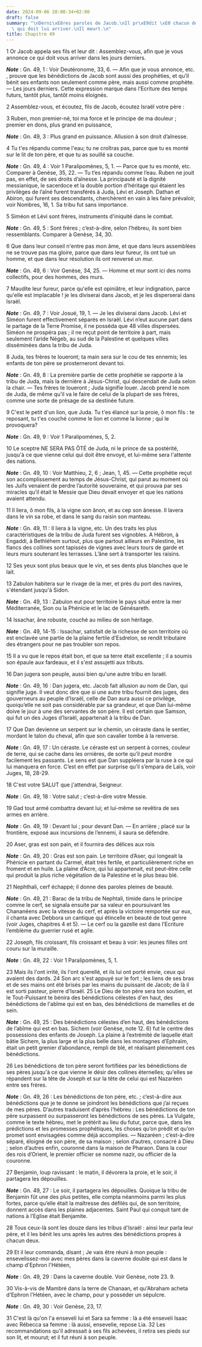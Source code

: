 ```yaml
---
date: 2024-09-06 20:00:34+02:00
draft: false
summary: "\nDerni\xE8res paroles de Jacob.\nIl pr\xE9dit \xE0 chacun de ses fils ce\
  \ qui doit lui arriver.\nIl meurt.\n"
title: Chapitre 49
---
```





1 Or Jacob appela ses fils et leur dit : Assemblez-vous, afin que je vous annonce ce qui doit vous arriver dans les jours derniers.

***Note*** :  Gn. 49, 1 : Voir Deutéronome, 33, 6. ― Afin que je vous annonce, etc. , prouve que les bénédictions de Jacob sont aussi des prophéties, et qu’il bénit ses enfants non seulement comme père, mais aussi comme prophète. ― Les jours derniers. Cette expression marque dans l’Ecriture des temps futurs, tantôt plus, tantôt moins éloignés.


2 Assemblez-vous, et écoutez, fils de Jacob, écoutez Israël votre père :


3 Ruben, mon premier-né, toi ma force et le principe de ma douleur ; premier en dons, plus grand en puissance,

***Note*** :  Gn. 49, 3 : Plus grand en puissance. Allusion à son droit d’aînesse.

4 Tu t'es répandu comme l'eau; tu ne croîtras pas, parce que tu es monté sur le lit de ton père, et que tu as souillé sa couche.

***Note*** :  Gn. 49, 4 : Voir 1 Paralipomènes, 5, 1. ― Parce que tu es monté, etc. Comparer à Genèse, 35, 22. ― Tu t’es répandu comme l’eau. Ruben ne jouit pas, en effet, de ses droits d’aînesse. La principauté et la dignité messianique, le sacerdoce et la double portion d’héritage qui étaient les privilèges de l’aîné furent transférés à Juda, Lévi et Joseph. Dathan et Abiron, qui furent ses descendants, cherchèrent en vain à les faire prévaloir, voir Nombres, 16, 1. Sa tribu fut sans importance.


5 Siméon et Lévi sont frères, instruments d'iniquité dans le combat.

***Note*** :  Gn. 49, 5 : Sont frères ; c’est-à-dire, selon l’hébreu, ils sont bien ressemblants. Comparer à Genèse, 34, 30.

6 Que dans leur conseil n'entre pas mon âme, et que dans leurs assemblées ne se trouve pas ma gloire, parce que dans leur fureur, ils ont tué un homme, et que dans leur résolution ils ont renversé un mur.

***Note*** :  Gn. 49, 6 : Voir Genèse, 34, 25. ― Homme et mur sont ici des noms collectifs, pour des hommes, des murs.

7 Maudite leur fureur, parce qu'elle est opiniâtre, et leur indignation, parce qu'elle est implacable ! je les diviserai dans Jacob, et je les disperserai dans Israël.

***Note*** :  Gn. 49, 7 : Voir Josué, 19, 1. ― Je les diviserai dans Jacob. Lévi et Siméon furent effectivement séparés en Israël. Lévi n’eut aucune part dans le partage de la Terre Promise, il ne posséda que 48 villes dispersées. Siméon ne prospéra pas ; il ne reçut point de territoire à part, mais seulement l’aride Négeb, au sud de la Palestine et quelques villes disséminées dans la tribu de Juda.


8 Juda, tes frères te loueront; ta main sera sur le cou de tes ennemis; les enfants de ton père se prosterneront devant toi.

***Note*** :  Gn. 49, 8 : La première partie de cette prophétie se rapporte à la tribu de Juda, mais la dernière à Jésus-Christ, qui descendait de Juda selon la chair. ― Tes frères te loueront ; Juda signifie louer. Jacob prend le nom de Juda, de même qu’il va le faire de celui de la plupart de ses frères, comme une sorte de présage de sa destinée future.

9 C'est le petit d'un lion, que Juda. Tu t'es élancé sur la proie, ô mon fils : te reposant, tu t'es couché comme le lion et comme la lionne ; qui le provoquera?

***Note*** :  Gn. 49, 9 : Voir 1 Paralipomènes, 5, 2.

10 Le sceptre NE SERA PAS ÔTÉ de Juda, ni le prince de sa postérité, jusqu'à ce que vienne celui qui doit être envoyé, et lui-même sera l'attente des nations.

***Note*** :  Gn. 49, 10 : Voir Matthieu, 2, 6 ; Jean, 1, 45. ― Cette prophétie reçut son accomplissement au temps de Jésus-Christ, qui parut au moment où les Juifs venaient de perdre l’autorité souveraine, et qui prouva par ses miracles qu’il était le Messie que Dieu devait envoyer et que les nations avaient attendu.

11 Il liera, ô mon fils, à la vigne son ânon, et au cep son ânesse. Il lavera dans le vin sa robe, et dans le sang du raisin son manteau.

***Note*** :  Gn. 49, 11 : Il liera à la vigne, etc. Un des traits les plus caractéristiques de la tribu de Juda furent ses vignobles. A Hébron, à Engaddi, à Bethléhem surtout, plus que partout ailleurs en Palestine, les flancs des collines sont tapissés de vignes avec leurs tours de garde et leurs murs soutenant les terrasses. L’âne sert à transporter les raisins.

12 Ses yeux sont plus beaux que le vin, et ses dents plus blanches que le lait.


13 Zabulon habitera sur le rivage de la mer, et près du port des navires, s'étendant jusqu'à Sidon.

***Note*** :  Gn. 49, 13 : Zabulon eut pour territoire le pays situé entre la mer Méditerranée, Sion ou la Phénicie et le lac de Génésareth.


14 Issachar, âne robuste, couché au milieu de son héritage.

***Note*** :  Gn. 49, 14-15 : Issachar, satisfait de la richesse de son territoire où est enclavée une partie de la plaine fertile d’Esdrelon, se rendit tributaire des étrangers pour ne pas troubler son repos.

15 Il a vu que le repos était bon, et que sa terre était excellente ; il a soumis son épaule aux fardeaux, et il s'est assujetti aux tributs.


16 Dan jugera son peuple, aussi bien qu'une autre tribu en Israël.

***Note*** :  Gn. 49, 16 : Dan jugera, etc. Jacob fait allusion au nom de Dan, qui signifie juge. Il veut donc dire que si une autre tribu fournit des juges, des gouverneurs au peuple d’Israël, celle de Dan aura aussi ce privilège, quoiqu’elle ne soit pas considérable par sa grandeur, et que Dan lui-même doive le jour à une des servantes de son père. Il est certain que Samson, qui fut un des Juges d’Israël, appartenait à la tribu de Dan.

17 Que Dan devienne un serpent sur le chemin, un céraste dans le sentier, mordant le talon du cheval, afin que son cavalier tombe à la renverse.

***Note*** :  Gn. 49, 17 : Un céraste. Le céraste est un serpent à cornes, couleur de terre, qui se cache dans les ornières, de sorte qu’il peut mordre facilement les passants. Le sens est que Dan suppléera par la ruse à ce qui lui manquera en force. C’est en effet par surprise qu’il s’empara de Laïs, voir Juges, 18, 28-29.


18 C'est votre SALUT que j'attendrai, Seigneur.

***Note*** :  Gn. 49, 18 : Votre salut ; c’est-à-dire votre Messie.


19 Gad tout armé combattra devant lui; et lui-même se revêtira de ses armes en arrière.

***Note*** :  Gn. 49, 19 : Devant lui ; pour devant Dan. ― En arrière ; placé sur la frontière, exposé aux incursions de l’ennemi, il saura se défendre.


20 Aser, gras est son pain, et il fournira des délices aux rois

***Note*** :  Gn. 49, 20 : Gras est son pain. Le territoire d’Aser, qui longeait la Phénicie en partant du Carmel, était très fertile, et particulièrement riche en froment et en huile. La plaine d’Acre, qui lui appartenait, est peut-être celle qui produit la plus riche végétation de la Palestine et le plus beau blé.


21 Nephthali, cerf échappé; il donne des paroles pleines de beauté.

***Note*** :  Gn. 49, 21 : Barac de la tribu de Nephtali, timide dans le principe comme le cerf, se signala ensuite par sa valeur en poursuivant les Chananéens avec la vitesse du cerf, et après la victoire remportée sur eux, il chanta avec Debbora un cantique qui étincelle en beauté de tout genre (voir Juges, chapitres 4 et 5). ― Le cerf ou la gazelle est dans l’Ecriture l’emblème du guerrier rusé et agile.


22 Joseph, fils croissant, fils croissant et beau à voir: les jeunes filles ont couru sur la muraille.

***Note*** :  Gn. 49, 22 : Voir 1 Paralipomènes, 5, 1.

23 Mais ils l'ont irrité, ils l'ont querellé, et ils lui ont porté envie, ceux qui avaient des dards. 24 Son arc s'est appuyé sur le fort ; les liens de ses bras et de ses mains ont été brisés par les mains du puissant de Jacob; de là il est sorti pasteur, pierre d'Israël. 25 Le Dieu de ton père sera ton soutien, et le Tout-Puissant te bénira des bénédictions célestes d'en haut, des bénédictions de l'abîme qui est en bas, des bénédictions de mamelles et de sein.

***Note*** :  Gn. 49, 25 : Des bénédictions célestes d’en haut, des bénédictions de l’abîme qui est en bas. Sichem (voir Genèse, note 12. 6) fut le centre des possessions des enfants de Joseph. La plaine à l’extrémité de laquelle était bâtie Sichem, la plus large et la plus belle dans les montagnes d’Ephraïm, était un petit grenier d’abondance, rempli de blé, et réalisant pleinement ces bénédictions.

26 Les bénédictions de ton père seront fortifiées par les bénédictions de ses pères jusqu'à ce que vienne le désir des collines éternelles; qu'elles se répandent sur la tête de Joseph et sur la tête de celui qui est Nazaréen entre ses frères.

***Note*** :  Gn. 49, 26 : Les bénédictions de ton père, etc. ; c’est-à-dire aux bénédictions que je te donne se joindront les bénédictions que j’ai reçues de mes pères. D’autres traduisent d’après l’hébreu : Les bénédictions de ton père surpassent ou surpasseront les bénédictions de ses pères. La Vulgate, comme le texte hébreu, met le prétérit au lieu du futur, parce que, dans les prédictions et les promesses prophétiques, les choses qu’on prédit et qu’on promet sont envisagées comme déjà accomplies. ― Nazaréen ; c’est-à-dire séparé, éloigné de son père, de sa maison ; selon d’autres, consacré à Dieu ; selon d’autres enfin, couronné dans la maison de Pharaon. Dans la cour des rois d’Orient, le premier officier se nomme nazir, ou officier de la couronne.


27 Benjamin, loup ravissant : le matin, il dévorera la proie, et le soir, il partagera les dépouilles.

***Note*** :  Gn. 49, 27 : Le soir, il partagera les dépouilles. Quoique la tribu de Benjamin fût une des plus petites, elle compta néanmoins parmi les plus fortes, parce qu’elle était la maîtresse des défilés qui, de son territoire, donnent accès dans les plaines adjacentes. Saint Paul qui conquit tant de nations à l’Eglise était Benjamite.


28 Tous ceux-là sont les douze dans les tribus d'Israël : ainsi leur parla leur père, et il les bénit les uns après les autres des bénédictions propres à chacun deux.


29 Et il leur commanda, disant ; Je vais être réuni à mon peuple : ensevelissez-moi avec mes pères dans la caverne double qui est dans le champ d'Ephron l'Hétéen,

***Note*** :  Gn. 49, 29 : Dans la caverne double. Voir Genèse, note 23. 9.

30 Vis-à-vis de Mambré dans la terre de Chanaan, et qu'Abraham acheta d'Ephron l'Hétéen, avec le champ, pour y posséder un sépulcre.

***Note*** :  Gn. 49, 30 : Voir Genèse, 23, 17.

31 C'est là qu'on l'a enseveli lui et Sara sa femme : là a été enseveli Isaac avec Rébecca sa femme : là aussi, ensevelie, repose Lia. 32 Les recommandations qu'il adressait à ses fils achevées, il retira ses pieds sur son lit, et mourut; et il fut réuni à son peuple.


